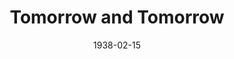 ---
title: Tomorrow and Tomorrow
date: 1938-02-15
closing_date: 1938-02-17
layout: productions
playbill:
Theatre: Theatre Jacksonville
Venue: Little Theatre
show_details:
- Playwright: Philip Barry
cast:
- Christian Redman: Larry Lovett
- Ella: Susan McRae
- Eve Redman: Edre Ferguson
- Gail Redman: Stokes Perry
- Jane: Grace Martin
- Miss Blake: June Stoy
- Miss Frazer: Mildred Perry
- Music: Henry Cornely
- Nicholas Hay: Frank Heintz
- Samuel Gillespie: Wilbur Jobe
- Walter Burke: Phil May
crew:
- Director: Huron L. Blyden
- Lighting: Earl DeFlorin
- Props: Maxine Swisher
- Staging:
  - Herbert Swisher
  - Margaret Pumpelly
  - Mary Courtney
orchestra:
---